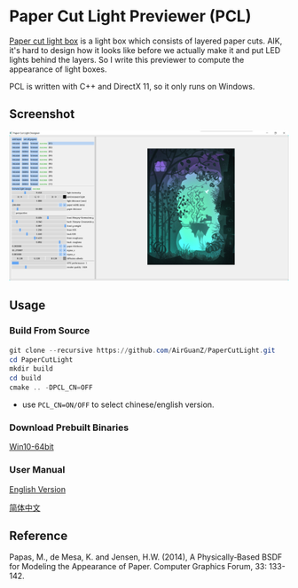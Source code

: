 # Paper Cut Light Previewer (PCL)

[Paper cut light box](https://www.google.com/search?q=paper+cut+light+box&tbm=isch) is a light box which consists of layered paper cuts. AIK, it's hard to design how it looks like before we actually make it and put LED lights behind the layers. So I write this previewer to compute the appearance of light boxes.

PCL is written with C++ and DirectX 11, so it only runs on Windows.

## Screenshot

![pic](./doc/0.png)

## Usage

### Build From Source

```powershell
git clone --recursive https://github.com/AirGuanZ/PaperCutLight.git
cd PaperCutLight
mkdir build
cd build
cmake .. -DPCL_CN=OFF
```

* use `PCL_CN=ON/OFF` to select chinese/english version.

### Download Prebuilt Binaries

[Win10-64bit](https://github.com/AirGuanZ/PaperCutLight/releases)

### User Manual

[English Version](https://github.com/AirGuanZ/PaperCutLight/tree/master/doc/manual-en/manual.md)

[简体中文](https://github.com/AirGuanZ/PaperCutLight/tree/master/doc/manual-cn/manual-cn.md)

## Reference

Papas, M., de Mesa, K. and Jensen, H.W. (2014), A Physically‐Based BSDF for Modeling the Appearance of Paper. Computer Graphics Forum, 33: 133-142.

